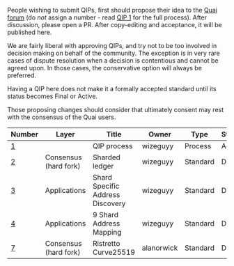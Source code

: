 People wishing to submit QIPs, first should propose their idea to the [Quai forum](https://forum.qu.ai) (do *not* assign a number - read [QIP 1](qip-0001.mediawiki) for the full process). After discussion, please open a PR. After copy-editing and acceptance, it will be published here.

We are fairly liberal with approving QIPs, and try not to be too involved in decision making on behalf of the community. The exception is in very rare cases of dispute resolution when a decision is contentious and cannot be agreed upon. In those cases, the conservative option will always be preferred.

Having a QIP here does not make it a formally accepted standard until its status becomes Final or Active.

Those proposing changes should consider that ultimately consent may rest with the consensus of the Quai users.

| Number | Layer                | Title                           | Owner    | Type    | Status |
|--------|----------------------|---------------------------------|----------|---------|--------|
| [1](qip-0001.mediawiki)       |                      | QIP process                      | wizeguyy | Process | Active |
| [2](qip-0002.mediawiki)       | Consensus (hard fork) | Sharded ledger                   | wizeguyy | Standard| Draft  |
| [3](qip-0003.mediawiki)       | Applications          | Shard Specific Address Discovery | wizeguyy | Standard| Draft  |
| [4](qip-0004.mediawiki)       | Applications          | 9 Shard Address Mapping          | wizeguyy | Standard| Draft  |
| [7](qip-0007.mediawiki)       | Consensus (hard fork) | Ristretto Curve25519             | alanorwick | Standard| Draft  |

<!-- IMPORTANT!  See the instructions at the top of this page, do NOT JUST add QIPs here! -->
